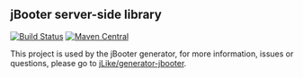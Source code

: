 jBooter server-side library
----------------------------

[![Build Status][travis-image]][travis-url] [![Maven Central](https://maven-badges.herokuapp.com/maven-central/io.github.jLike/jbooter/badge.svg)](https://maven-badges.herokuapp.com/maven-central/io.github.jLike/jbooter)

This project is used by the jBooter generator, for more information, issues or questions, please go to [jLike/generator-jbooter](https://github.com/jLike/generator-jbooter).

[travis-image]: https://travis-ci.org/jLike/jbooter.svg?branch=master
[travis-url]: https://travis-ci.org/jLike/jbooter

